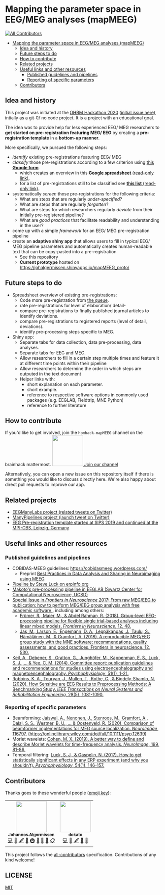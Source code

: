 # Mapping the parameter space in EEG/MEG analyses (mapMEEG)
<!-- ALL-CONTRIBUTORS-BADGE:START - Do not remove or modify this section -->
[![All Contributors](https://img.shields.io/badge/all_contributors-2-orange.svg?style=flat-square)](#contributors-)
<!-- ALL-CONTRIBUTORS-BADGE:END -->


<!-- TOC -->
- [Mapping the parameter space in EEG/MEG analyses (mapMEEG)](#mapping-the-parameter-space-in-eeg-meg-analyses--mapmeeg-)
  * [Idea and history](#idea-and-history)
  * [Future steps to do](#future-steps-to-do)
  * [How to contribute](#how-to-contribute)
  * [Related projects](#related-projects)
  * [Useful links and other resources](#useful-links-and-other-resources)
    + [Published guidelines and pipelines](#published-guidelines-and-pipelines)
    + [Reporting of specific parameters](#reporting-of-specific-parameters)
  * [Contributors](#contributors)
<!-- /TOC -->

## Idea and history

This project was initiated at the [OHBM Hackathon 2020](https://ohbm.github.io/hackathon2020/) ([initial issue here](https://github.com/ohbm/hackathon2020/issues/139)), intially as a git-0/ no code project. It is a project with an  educational goal.

The idea was to provide help for less experienced EEG/ MEG researchers to **get started on pre-registration featuring MEG/ EEG** by creating a **pre-registration template** in a **bottom-up manner**. 

More specifically, we pursued the following steps:
- *identify* existing pre-registrations featuring EEG/ MEG
- *classify* those pre-registrations according to a few criterion using [this **Google form**](https://forms.gle/Rr5qHKzBEjuZSSgBA).
    - which creates an overview in this  [**Google spreadsheet** (read-only link)](https://docs.google.com/spreadsheets/d/1-tTgpDOKOAUG-zdfqAnbBfPOsCDvGC5wzaOLKdBAcWc/edit?usp=sharing).
    - for a list of pre-registrations still to be classified see [**this list** (read-only link)](https://docs.google.com/document/d/1FT6bg89dUQscQ1JNm3mFaWht5SkfIhQeaBkGlbT6EO4/edit?usp=sharing).
- systematically _screen_ those pre-registrations for the following criteria:
    - What are steps that are regularly _under-specified_?
    - What are steps that are regularly _forgotten_?
    - What are steps for which researchers regularly _deviate_ from their initially pre-registered pipeline?
    - What are _good practices_ that facilitate readability and understanding in the user?
- come up with a simple _framework_ for an EEG/ MEG pre-registration pipeline
- create an **adaptive shiny app** that allows users to fill in typical EEG/ MEG pipeline parameters and automatically creates human-readable text that can be copy-pasted into a pre-registration
    - See this repository
    - **Current prototype** hosted on https://johalgermissen.shinyapps.io/mapMEEG_proto/

## Future steps to do
- Spreadsheet overview of existing pre-registrations:
    - Code more pre-registration from [the queue](https://docs.google.com/document/d/1FT6bg89dUQscQ1JNm3mFaWht5SkfIhQeaBkGlbT6EO4/edit?usp=sharing).
    - rate pre-registrations for level of elaboration/ detail-
    - compare pre-registrations to finally published journal articles to identify deviations.
    - compare pre-registrations to registered reports (level of detail, deviations).
    - identify pre-processing steps specific to MEG.
- Shiny app:
    - Separate tabs for data collection, data pre-processing, data analyses.
    - Separate tabs for EEG and MEG.
    - Allow researchers to fill in a certain step multiple times and feature it at different time points within their pipeline
    - Allow researchers to determine the order in which steps are outputed in the text document
    - Helper links with:
        - short explanation on each parameter.
        - short example.
        - reference to respective software options in commonly used packages (e.g. EEGLAB, Fieldtrip, MNE Python)
        - reference to further literature

## How to contribute

If you'd like to get involved, join the `hbmhack-mapMEEG` channel on the brainhack mattermost. <a href="https://mattermost.brainhack.org/brainhack/channels/mapmeeg"><img src="http://www.mattermost.org/wp-content/uploads/2016/03/logoHorizontal.png" width=100px /> Join our channel </a>

Alternatively, you can open a new issue on this repository itself if there is something you would like to discuss directly here. We're also happy about direct pull requests to improve our app.

## Related projects
* [EEGManyLabs project (related tweets on Twitter)](https://twitter.com/hashtag/eegmanylabs?lang=en)
* [ManyPipelines project (launch tweet on Twitter)](https://twitter.com/TomRhysMarshall/status/1265606022716108805?s=20)
* [EEG Pre-registration template started at SIPS 2019 and continued at the MPI-CBS, Leipzig, Germany](https://docs.google.com/document/d/1RmlHcWJcWMErZzjJgz9Q0rqsy-E9Vs9DYeKdvX9cawU/edit#heading=h.pbxfutwvnppx)

## Useful links and other resources

### Published guidelines and pipelines
- COBIDAS-MEEG guidelines: https://cobidasmeeg.wordpress.com/
    - Preprint [Best Practices in Data Analysis and Sharing in Neuroimaging using MEEG](https://osf.io/a8dhx/)
- [Pipeline by Steve Luck on erpinfo.org](https://erpinfo.org/order-of-steps)
- [Makoto's pre-processing pipeline  in EEGLAB (Swartz Center for Computational Neuroscience, UCSD)](https://sccn.ucsd.edu/wiki/Makoto's_preprocessing_pipeline)
- [Special Issue in _Frontiers in Neuroscience_ 2017: From raw MEG/EEG to publication: how to perform MEG/EEG group analysis with free academic software.](https://www.frontiersin.org/research-topics/5158/from-raw-megeeg-to-publication-how-to-perform-megeeg-group-analysis-with-free-academic-software#articles), including among others:
    - [Frömer, R., Maier, M., & Abdel Rahman, R. (2018). Group-level EEG-processing pipeline for flexible single trial-based analyses including linear mixed models. _Frontiers in Neuroscience_, 12, 48.](https://www.frontiersin.org/articles/10.3389/fnins.2018.00048/full)
    - [Jas, M., Larson, E., Engemann, D. A., Leppäkangas, J., Taulu, S., Hämäläinen, M., & Gramfort, A. (2018). A reproducible MEG/EEG group study with the MNE software: recommendations, quality assessments, and good practices. Frontiers in neuroscience, 12, 530.](https://www.frontiersin.org/articles/10.3389/fnins.2018.00530/full)
- [Keil, A., Debener, S., Gratton, G., Junghöfer, M., Kappenman, E. S., Luck, S. J., ... & Yee, C. M. (2014). Committee report: publication guidelines and recommendations for studies using electroencephalography and magnetoencephalography. _Psychophysiology_, 51(1), 1-21.](https://onlinelibrary.wiley.com/doi/full/10.1111/psyp.12147)
- [Robbins, K. A., Touryan, J., Mullen, T., Kothe, C., & Bigdely-Shamlo, N. (2020). How Sensitive are EEG Results to Preprocessing Methods: A Benchmarking Study. _IEEE Transactions on Neural Systems and Rehabilitation Engineering_, 28(5), 1081-1090.](https://ieeexplore.ieee.org/abstract/document/9047940)

### Reporting of specific parameters
* Beamforming: [Jaiswal, A., Nenonen, J., Stenroos, M., Gramfort, A., Dalal, S. S., Westner, B. U., ... & Oostenveld, R. (2020). Comparison of beamformer implementations for MEG source localization. _NeuroImage_, 116797.](https://www.sciencedirect.com/science/article/pii/S1053811920302846)
(https://onlinelibrary.wiley.com/doi/full/10.1111/psyp.12639)
* Morlet wavelets: [Cohen, M. X. (2019). A better way to define and describe Morlet wavelets for time-frequency analysis. _NeuroImage_, 199, 81-86.](https://www.sciencedirect.com/science/article/pii/S1053811919304409)
* Temporal filtering: [Luck, S. J., & Gaspelin, N. (2017). How to get statistically significant effects in any ERP experiment (and why you shouldn't). _Psychophysiology_, 54(1), 146-157.](https://onlinelibrary.wiley.com/doi/abs/10.1111/psyp.12639)

## Contributors

Thanks goes to these wonderful people ([emoji key](https://allcontributors.org/docs/en/emoji-key)):
<!-- ALL-CONTRIBUTORS-LIST:START - Do not remove or modify this section -->
<!-- prettier-ignore-start -->
<!-- markdownlint-disable -->
<table>
  <tr>
    <td align="center"><a href="https://github.com/johalgermissen"><img src="https://avatars1.githubusercontent.com/u/36693723?v=4" width="100px;" alt=""/><br /><sub><b>Johannes Algermissen</b></sub></a><br /><a href="https://github.com/johalgermissen/mapMEEG/commits?author=johalgermissen" title="Code">💻</a> <a href="#design-johalgermissen" title="Design">🎨</a> <a href="#content-johalgermissen" title="Content">🖋</a> <a href="#ideas-johalgermissen" title="Ideas, Planning, & Feedback">🤔</a> <a href="#infra-johalgermissen" title="Infrastructure (Hosting, Build-Tools, etc)">🚇</a> <a href="#maintenance-johalgermissen" title="Maintenance">🚧</a> <a href="#projectManagement-johalgermissen" title="Project Management">📆</a> <a href="#tool-johalgermissen" title="Tools">🔧</a> <a href="#eventOrganizing-johalgermissen" title="Event Organizing">📋</a></td>
    <td align="center"><a href="https://github.com/dokato"><img src="https://avatars1.githubusercontent.com/u/4547289?v=4" width="100px;" alt=""/><br /><sub><b>dokato</b></sub></a><br /><a href="https://github.com/johalgermissen/mapMEEG/commits?author=dokato" title="Code">💻</a> <a href="#design-dokato" title="Design">🎨</a> <a href="#content-dokato" title="Content">🖋</a> <a href="#ideas-dokato" title="Ideas, Planning, & Feedback">🤔</a> <a href="#tool-dokato" title="Tools">🔧</a></td>
  </tr>
</table>

<!-- markdownlint-enable -->
<!-- prettier-ignore-end -->
<!-- ALL-CONTRIBUTORS-LIST:END -->

This project follows the [all-contributors](https://github.com/all-contributors/all-contributors) specification. Contributions of any kind welcome!

## LICENSE

[MIT](LICENSE)